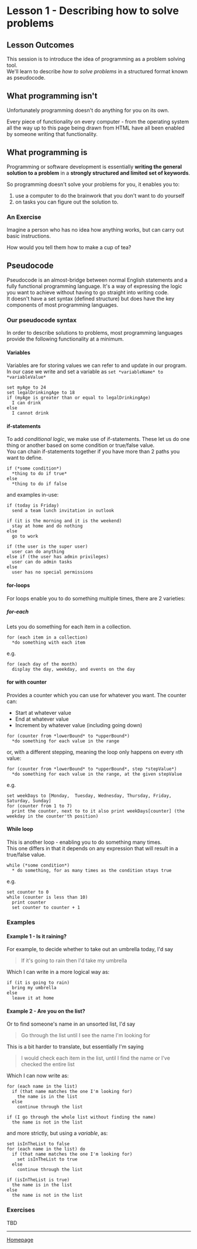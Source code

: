 # Lesson 1 - Describing how to solve problems

## Lesson Outcomes
This session is to introduce the idea of programming as a problem solving tool.  
We'll learn to describe *how to solve problems* in a structured format known as pseudocode.

## What programming isn't
Unfortunately programming doesn't do anything for you on its own.

Every piece of functionality on every computer - from the operating system all the way up to this page being drawn from HTML have all been enabled by someone writing that functionality.

## What programming is
Programming or software development is essentially **writing the general solution to a problem** in a **strongly structured and limited set of keywords**.

So programming doesn't solve your problems for you, it enables you to:
1. use a computer to do the brainwork that you don't want to do yourself
2. on tasks you can figure out the solution to.

### An Exercise
Imagine a person who has no idea how anything works, but can carry out basic instructions.

How would you tell them how to make a cup of tea?

## Pseudocode
Pseudocode is an almost-bridge between normal English statements and a fully functional programming language. It's a way of expressing the logic you want to achieve without having to go straight into writing code.  
It doesn't have a set syntax (defined structure) but does have the key components of most programming languages.

### Our pseudocode syntax
In order to describe solutions to problems, most programming languages provide the following functionality at a minimum.

#### Variables
Variables are for storing values we can refer to and update in our program. In our case we write and set a variable as `set *variableName* to *variableValue*`
```
set myAge to 24
set legalDrinkingAge to 18
if (myAge is greater than or equal to legalDrinkingAge)
  I can drink
else
  I cannot drink
```

#### if-statements
To add *conditional logic*, we make use of if-statements. These let us do one thing or another based on some condition or true/false value.  
You can chain if-statements together if you have more than 2 paths you want to define.
```
if (*some condition*)
  *thing to do if true*
else
  *thing to do if false
```

and examples in-use:
```
if (today is Friday)
  send a team lunch invitation in outlook

if (it is the morning and it is the weekend)
  stay at home and do nothing
else
  go to work

if (the user is the super user)
  user can do anything
else if (the user has admin privileges)
  user can do admin tasks
else
  user has no special permissions
```

#### for-loops
For loops enable you to do something multiple times, there are 2 varieties:

##### for-each
Lets you do something for each item in a collection.
```
for (each item in a collection)
  *do something with each item
```

e.g.
```
for (each day of the month)
  display the day, weekday, and events on the day
```

#### for with counter
Provides a counter which you can use for whatever you want. The counter can:
* Start at whatever value
* End at whatever value
* Increment by whatever value (including going down)

```
for (counter from *lowerBound* to *upperBound*)
  *do something for each value in the range
```
or, with a different stepping, meaning the loop only happens on every `n`th value:
```
for (counter from *lowerBound* to *upperBound*, step *stepValue*)
  *do something for each value in the range, at the given stepValue
```

e.g.
```
set weekDays to [Monday,  Tuesday, Wednesday, Thursday, Friday, Saturday, Sunday]
for (counter from 1 to 7)
  print the counter, next to to it also print weekDays[counter] (the weekday in the counter'th position)
```

#### While loop
This is another loop - enabling you to do something many times.  
This one differs in that it depends on any expression that will result in a true/false value.
```
while (*some condition*)
  * do something, for as many times as the condition stays true
```

e.g.
```
set counter to 0
while (counter is less than 10)
  print counter
  set counter to counter + 1
```

### Examples
#### Example 1 - Is it raining?
For example, to decide whether to take out an umbrella today, I'd say
> If it's going to rain then I'd take my umbrella

Which I can write in a more logical way as:
```
if (it is going to rain)
  bring my umbrella
else
  leave it at home
```

#### Example 2 - Are you on the list?
Or to find someone's name in an unsorted list, I'd say
> Go through the list until I see the name I'm looking for

This is a bit harder to translate, but essentially I'm saying
> I would check each item in the list, until I find the name or I've checked the entire list

Which I can now write as:
```
for (each name in the list)
  if (that name matches the one I'm looking for)
    the name is in the list
  else
    continue through the list

if (I go through the whole list without finding the name)
  the name is not in the list
```

and more strictly, but using a *variable*, as:
```
set isInTheList to false
for (each name in the list) do
  if (that name matches the one I'm looking for)
    set isInTheList to true
  else
    continue through the list

if (isInTheList is true)
  the name is in the list
else
  the name is not in the list
```

### Exercises
TBD

---
[Homepage](../index.md)
